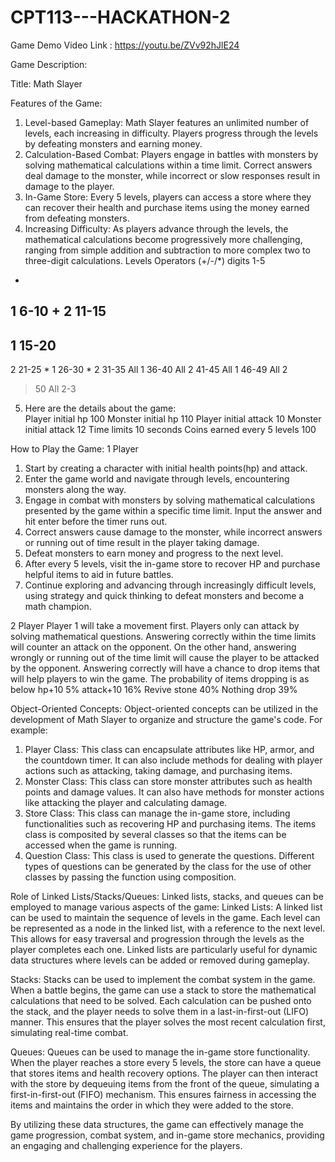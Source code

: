 
# CPT113---HACKATHON-2

Game Demo Video Link : https://youtu.be/ZVv92hJlE24

Game Description:

Title:  Math Slayer
 
Features of the Game:
1. Level-based Gameplay: Math Slayer features an unlimited number of levels, each increasing in difficulty. Players progress through the levels by defeating monsters and earning money.
2. Calculation-Based Combat: Players engage in battles with monsters by solving mathematical calculations within a time limit. Correct answers deal damage to the monster, while incorrect or slow responses result in damage to the player.
3. In-Game Store: Every 5 levels, players can access a store where they can recover their health and purchase items using the money earned from defeating monsters.
4. Increasing Difficulty: As players advance through the levels, the mathematical calculations become progressively more challenging, ranging from simple addition and subtraction to more complex two to three-digit calculations.
Levels
Operators (+/-/*)
digits
1-5
+
1
6-10
+
2
11-15
-
1
15-20
-
2
21-25
*
1
26-30
*
2
31-35
All
1
36-40
All
2
41-45
All
1
46-49
All
2
>50
All
2-3




5. Here are the details about the game: 	
Player initial hp
100
Monster initial hp
110
Player initial attack
10
Monster initial attack
12
Time limits
10 seconds
Coins earned every 5 levels
100


 
How to Play the Game:
1  Player
1. Start by creating a character with initial health points(hp) and attack.
2. Enter the game world and navigate through levels, encountering monsters along the way.
3. Engage in combat with monsters by solving mathematical calculations presented by the game within a specific time limit. Input the answer and hit enter before the timer runs out.
4. Correct answers cause damage to the monster, while incorrect answers or running out of time result in the player taking damage.
5. Defeat monsters to earn money and progress to the next level.
6. After every 5 levels, visit the in-game store to recover HP and purchase helpful items to aid in future battles.
7. Continue exploring and advancing through increasingly difficult levels, using strategy and quick thinking to defeat monsters and become a math champion.






2  Player
Player 1 will take a movement first.
Players only can attack by solving mathematical questions. Answering correctly within the time limits will counter an attack on the opponent. On the other hand, answering wrongly or running out of the time limit will cause the player to be attacked by the opponent.
Answering correctly will have a chance to drop items that will help players to win the game.
The probability of items dropping is as below
hp+10
5%
attack+10
16%
Revive stone
40%
Nothing drop
39%


		
Object-Oriented Concepts:
Object-oriented concepts can be utilized in the development of Math Slayer to organize and structure the game's code. For example:
1. Player Class: This class can encapsulate attributes like HP, armor, and the countdown timer. It can also include methods for dealing with player actions such as attacking, taking damage, and purchasing items.
2. Monster Class: This class can store monster attributes such as health points and damage values. It can also have methods for monster actions like attacking the player and calculating damage.
3. Store Class: This class can manage the in-game store, including functionalities such as recovering HP and purchasing items. The items class is composited by several classes so that the items can be accessed when the game is running. 
4. Question Class: This class is used to generate the questions. Different types of questions can be generated by the class for the use of other classes by passing the function using composition.
 

Role of Linked Lists/Stacks/Queues:
Linked lists, stacks, and queues can be employed to manage various aspects of the game:
Linked Lists: A linked list can be used to maintain the sequence of levels in the game. Each level can be represented as a node in the linked list, with a reference to the next level. This allows for easy traversal and progression through the levels as the player completes each one. Linked lists are particularly useful for dynamic data structures where levels can be added or removed during gameplay.

Stacks: Stacks can be used to implement the combat system in the game. When a battle begins, the game can use a stack to store the mathematical calculations that need to be solved. Each calculation can be pushed onto the stack, and the player needs to solve them in a last-in-first-out (LIFO) manner. This ensures that the player solves the most recent calculation first, simulating real-time combat.

Queues: Queues can be used to manage the in-game store functionality. When the player reaches a store every 5 levels, the store can have a queue that stores items and health recovery options. The player can then interact with the store by dequeuing items from the front of the queue, simulating a first-in-first-out (FIFO) mechanism. This ensures fairness in accessing the items and maintains the order in which they were added to the store.
 
By utilizing these data structures, the game can effectively manage the game progression, combat system, and in-game store mechanics, providing an engaging and challenging experience for the players.

